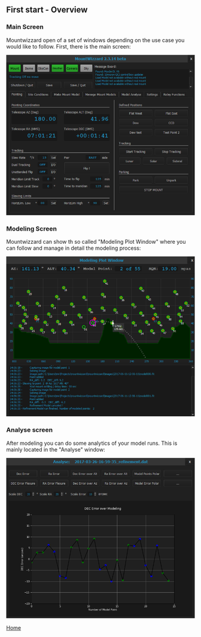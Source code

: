 ## First start - Overview
### Main Screen
Mountwizzard open of a set of windows depending on the use case you would like to follow. First, there is the main screen:

<img src="../pics/mainscreen.png"/>

### Modeling Screen
Mountwizzard can show th so called "Modeling Plot Window" where you can follow and manage in detail the modeling process:

<img src="../pics/modelplotwindow.png"/>

### Analyse screen
After modeling you can do some analytics of your model runs. This is mainly located in the "Analyse" window:

<img src="../pics/analysewindow.png"/>

[Home](00home.md)